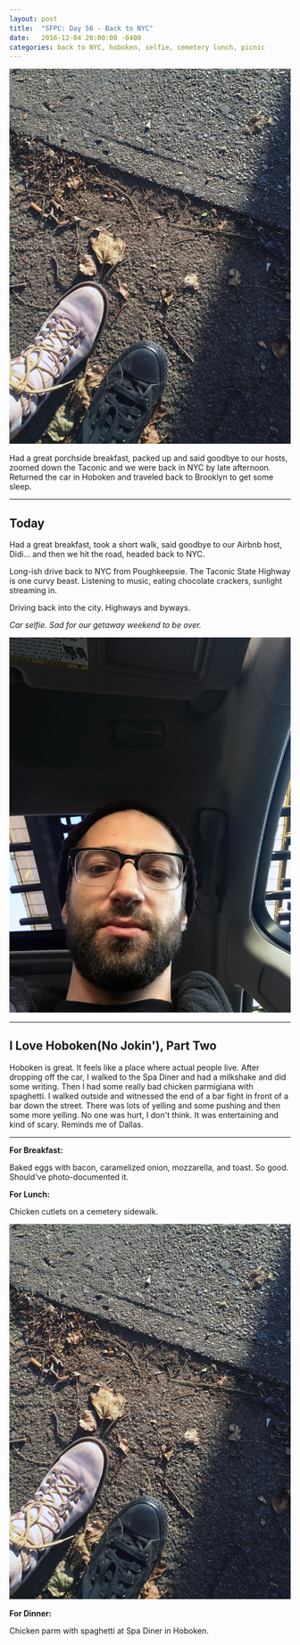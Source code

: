 ```yaml
---
layout: post
title:  "SFPC: Day 56 - Back to NYC"
date:   2016-12-04 20:00:00 -0400
categories: back to NYC, hoboken, selfie, cemetery lunch, picnic
---
```


![lunch](/images/IMG_6746.jpg)

Had a great porchside breakfast, packed up and said goodbye to our hosts, zoomed down the Taconic and we were back in NYC by late afternoon. Returned the car in Hoboken and traveled back to Brooklyn to get some sleep.

-----

<h2>Today</h2>

Had a great breakfast, took a short walk, said goodbye to our Airbnb host, Didi... and then we hit the road, headed back to NYC.

Long-ish drive back to NYC from Poughkeepsie. The Taconic State Highway is one curvy beast. Listening to music, eating chocolate crackers, sunlight streaming in.

Driving back into the city. Highways and byways.

*Car selfie. Sad for our getaway weekend to be over.*

![Car selfie](/images/IMG_6748.jpg)

-----

<h2>I Love Hoboken(No Jokin'), Part Two</h2>

Hoboken is great. It feels like a place where actual people live. After dropping off the car, I walked to the Spa Diner and had a milkshake and did some writing. Then I had some really bad chicken parmigiana with spaghetti. I walked outside and witnessed the end of a bar fight in front of a bar down the street. There was lots of yelling and some pushing and then some more yelling. No one was hurt, I don't think. It was entertaining and kind of scary. Reminds me of Dallas.

-----

**For Breakfast:**

Baked eggs with bacon, caramelized onion, mozzarella, and toast. So good. Should've photo-documented it.

**For Lunch:**

Chicken cutlets on a cemetery sidewalk.

![lunch](/images/IMG_6746.jpg)

**For Dinner:**

Chicken parm with spaghetti at Spa Diner in Hoboken.
